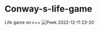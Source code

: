 # Conway-s-life-game
Life game on c++
![Peek 2022-12-11 23-20](https://user-images.githubusercontent.com/55046386/206906075-e6519e73-d2d5-483d-be79-b1dabeafb52d.gif)

